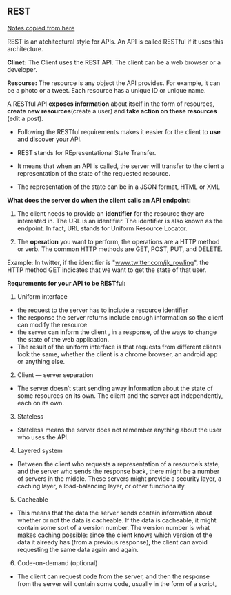 ## REST

[Notes copied from here](https://medium.com/extend/what-is-rest-a-simple-explanation-for-beginners-part-1-introduction-b4a072f8740f)


REST is an atchitectural style for APIs. An API is called RESTful if it uses this architecture.

**Clinet:** The Client uses the REST API. The client can be a web browser or a developer.

**Resourse:** The resource is any object the API provides. For example, it can be a photo or a tweet. Each resource has a unique ID or unique name. 

A RESTful API **exposes information** about itself in the form of resources, **create new resources**(create a user) and **take action on these resources**
(edit a post).

- Following the RESTful requirements makes it easier for the client to **use** and discover your API. 

- REST stands for REpresentational State Transfer.
- It means that when an API is called, the server will transfer to the client a representation of the state of the requested resource.
- The representation of the state can be in a JSON format, HTML or XML


**What does the server do when the client calls an API endpoint:**

1. The client needs to provide an **identifier** for the resource they are interested in. 
The URL is an identifier. The identifier is also known as the endpoint. In fact, URL stands for Uniform Resource Locator.

2. The **operation** you want to perform, the operations are a HTTP method or verb. The common HTTP methods are GET, POST, PUT, and DELETE.

Example: In twitter, if the identifier is "www.twitter.com/jk_rowling", the HTTP method GET indicates that we want to get the state of that user.


**Requrements for your API to be RESTful:**

1. Uniform interface
  - the request to the server has to include a resource identifier
  - the response the server returns include enough information so the client can modify the resource
  - the server can inform the client , in a response, of the ways to change the state of the web application.
  - The result of the uniform interface is that requests from different clients look the same, whether the client is a chrome browser, an android app or anything else.
  
2. Client — server separation
  - The server doesn’t start sending away information about the state of some resources on its own. The client and the server act independently, each on its own.
  
3. Stateless
  - Stateless means the server does not remember anything about the user who uses the API.
  
4. Layered system
  - Between the client who requests a representation of a resource’s state, and the server who sends the response back, there might be a number of servers in the middle. These servers might provide a security layer, a caching layer, a load-balancing layer, or other functionality.
  
5. Cacheable
  - This means that the data the server sends contain information about whether or not the data is cacheable. If the data is cacheable, it might contain some sort of a version number. The version number is what makes caching possible: since the client knows which version of the data it already has (from a previous response), the client can avoid requesting the same data again and again.
  
6. Code-on-demand (optional)
  - The client can request code from the server, and then the response from the server will contain some code, usually in the form of a script,
